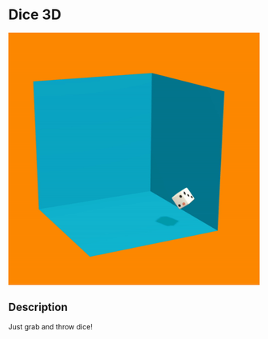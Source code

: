 # Dice 3D

![Example](https://github.com/Shubidumdu/dice-3d/blob/main/example.gif?raw=true)

## Description

Just grab and throw dice!

